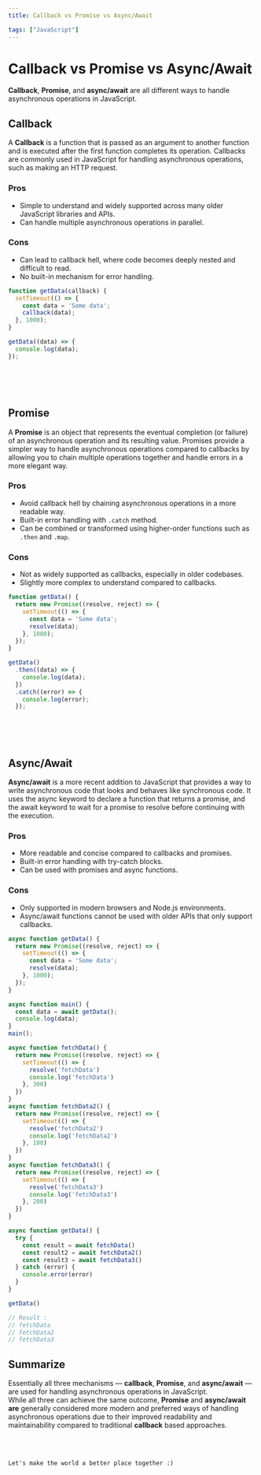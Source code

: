 ```yaml
---
title: Callback vs Promise vs Async/Await

tags: ["JavaScript"]
---
```


# Callback vs Promise vs Async/Await

__Callback__, __Promise__, and __async/await__ are all different ways to handle asynchronous operations in JavaScript.

## Callback
A __Callback__ is a function that is passed as an argument to another function and is executed after the first function completes its operation. Callbacks are commonly used in JavaScript for handling asynchronous operations, such as making an HTTP request.

### Pros
- Simple to understand and widely supported across many older JavaScript libraries and APIs.
- Can handle multiple asynchronous operations in parallel.
### Cons
- Can lead to callback hell, where code becomes deeply nested and difficult to read.
- No built-in mechanism for error handling.

```js
function getData(callback) {
  setTimeout(() => {
    const data = 'Some data';
    callback(data);
  }, 1000);
}

getData((data) => {
  console.log(data);
});
```


<br>
<br>
<br>

## Promise
A __Promise__ is an object that represents the eventual completion (or failure) of an asynchronous operation and its resulting value. Promises provide a simpler way to handle asynchronous operations compared to callbacks by allowing you to chain multiple operations together and handle errors in a more elegant way.
### Pros
- Avoid callback hell by chaining asynchronous operations in a more readable way.
- Built-in error handling with `.catch` method.
- Can be combined or transformed using higher-order functions such as `.then` and `.map`.
### Cons
- Not as widely supported as callbacks, especially in older codebases.
- Slightly more complex to understand compared to callbacks.

```js
function getData() {
  return new Promise((resolve, reject) => {
    setTimeout(() => {
      const data = 'Some data';
      resolve(data);
    }, 1000);
  });
}

getData()
  .then((data) => {
    console.log(data);
  })
  .catch((error) => {
    console.log(error);
  });
```

<br>
<br>
<br>

## Async/Await
__Async/await__ is a more recent addition to JavaScript that provides a way to write asynchronous code that looks and behaves like synchronous code. It uses the async keyword to declare a function that returns a promise, and the await keyword to wait for a promise to resolve before continuing with the execution.
### Pros
- More readable and concise compared to callbacks and promises.
- Built-in error handling with try-catch blocks.
- Can be used with promises and async functions.
### Cons
- Only supported in modern browsers and Node.js environments.
- Async/await functions cannot be used with older APIs that only support callbacks.


<code-group>

<code-block title="JavaScript">

```js
async function getData() {
  return new Promise((resolve, reject) => {
    setTimeout(() => {
      const data = 'Some data';
      resolve(data);
    }, 1000);
  });
}

async function main() {
  const data = await getData();
  console.log(data);
}
main();
```

</code-block>

<code-block title="Example">

```js
async function fetchData() {
  return new Promise((resolve, reject) => {
    setTimeout(() => {
      resolve('fetchData')
      console.log('fetchData')
    }, 300)
  })
}
async function fetchData2() {
  return new Promise((resolve, reject) => {
    setTimeout(() => {
      resolve('fetchData2')
      console.log('fetchData2')
    }, 100)
  })
}
async function fetchData3() {
  return new Promise((resolve, reject) => {
    setTimeout(() => {
      resolve('fetchData3')
      console.log('fetchData3')
    }, 200)
  })
}

async function getData() {
  try {
    const result = await fetchData()
    const result2 = await fetchData2()
    const result3 = await fetchData3()
  } catch (error) {
    console.error(error)
  }
}

getData() 

// Result : 
// fetchData 
// fetchData2
// fetchData3

```
</code-block>

</code-group>



## Summarize
Essentially all three mechanisms — __callback__, __Promise__, and __async/await__ — are used for handling asynchronous operations in JavaScript.<br>
While all three can achieve the same outcome, __Promise__ and __async/await are__ generally considered more modern and preferred ways of handling asynchronous operations due to their improved readability and maintainability compared to traditional __callback__ based approaches.

<br>
<br>
<TagLinks />

```
Let's make the world a better place together :)
```

<!-- <Comment />  -->

